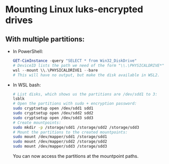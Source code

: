 # Mounting Linux luks-encrypted drives
## With multiple partitions:
* In PowerShell:
  ```powershell
  GET-CimInstance -query "SELECT * from Win32_DiskDrive"
  # DeviceID lists the path we need of the form "\\.\PHYSICALDRIVE*"
  wsl --mount \\.\PHYSICALDRIVE1 --bare
  # This will have no output, but make the disk available in WSL2.
  ```

* In WSL bash:
  ```bash
  # List disks, which shows us the partitions are /dev/sdd1 to 3:
  lsblk
  # Open the partitions with sudo + encryption password:
  sudo cryptsetup open /dev/sdd1 sdd1
  sudo cryptsetup open /dev/sdd2 sdd2
  sudo cryptsetup open /dev/sdd3 sdd3
  # Create mountpoints:
  sudo mkdir -p /storage/sdd1 /storage/sdd2 /storage/sdd3
  # Mount the partitions to the created mountpoints:
  sudo mount /dev/mapper/sdd1 /storage/sdd1
  sudo mount /dev/mapper/sdd2 /storage/sdd2
  sudo mount /dev/mapper/sdd3 /storage/sdd3
  ```
  You can now access the partitions at the mountpoint paths.